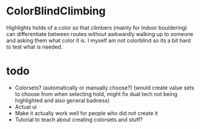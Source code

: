 # ColorBlindClimbing
Highlights holds of a color so that climbers (mainly for indoor bouldering) can differentiate between routes without awkwardly walking up to someone and asking them what color it is. I myself am not colorblind so its a bit hard to test what is needed.
# todo
- Colorsets? (automatically or manually choose?) (would create value sets to choose from when selecting hold, might fix dual tech not being highlighted and also general badness)
- Actual ui
- Make it actually work well for people who did not create it
- Tutorial to teach about creating colorsets and stuff?
